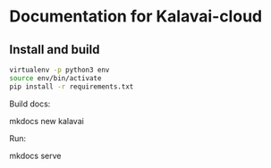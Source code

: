 # Documentation for Kalavai-cloud

## Install and build

```bash
virtualenv -p python3 env
source env/bin/activate
pip install -r requirements.txt
```

Build docs:

mkdocs new kalavai

Run:

mkdocs serve
